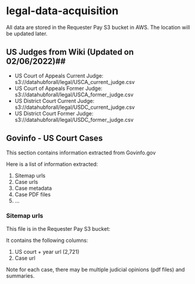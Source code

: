 # legal-data-acquisition

All data are stored in the Requester Pay S3 bucket in AWS. The location will be updated later.

## US Judges from Wiki (Updated on 02/06/2022)## 
* US Court of Appeals Current Judge: s3://datahubforall/legal/USCA_current_judge.csv
* US Court of Appeals Former Judge: s3://datahubforall/legal/USCA_former_judge.csv
* US District Court Current Judge: s3://datahubforall/legal/USDC_current_judge.csv
* US District Court Former Judge: s3://datahubforall/legal/USDC_former_judge.csv

## Govinfo - US Court Cases

This section contains information extracted from Govinfo.gov

Here is a list of information extracted:
1. Sitemap urls
2. Case urls
3. Case metadata
4. Case PDF files
5. ...

### Sitemap urls

This file is in the Requester Pay S3 bucket: 

It contains the following columns:
1. US court + year url (2,721)
2. Case url

Note for each case, there may be multiple judicial opinions (pdf files) and summaries.
